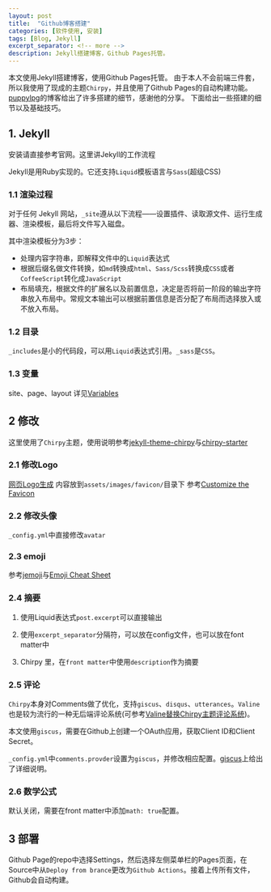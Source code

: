 ```yaml
---
layout: post
title:  "Github博客搭建"
categories: [软件使用, 安装]
tags: [Blog, Jekyll]
excerpt_separator: <!-- more -->
description: Jekyll搭建博客，Github Pages托管。
---
```


本文使用Jekyll搭建博客，使用Github Pages托管。
由于本人不会前端三件套，所以我使用了现成的主题`Chirpy`，并且使用了Github Pages的自动构建功能。
[puppylpg](https://puppylpg.github.io/posts/2019/11/16/build-github-pages-Debian/)的博客给出了许多搭建的细节，感谢他的分享。
下面给出一些搭建的细节以及基础技巧。

## 1. Jekyll

安装请直接参考官网。这里讲Jekyll的工作流程

Jekyll是用Ruby实现的。它还支持`Liquid`模板语言与`Sass`(超级CSS)

### 1.1 渲染过程

对于任何 Jekyll 网站，`_site`遵从以下流程——设置插件、读取源文件、运行生成器、渲染模板，最后将文件写入磁盘。

其中渲染模板分为3步：

- 处理内容字符串，即解释文件中的`Liquid`表达式
- 根据后缀名做文件转换，如`md`转换成`html`、`Sass/Scss`转换成`CSS`或者`CoffeeScript`转化成`JavaScript`
- 布局填充，根据文件的扩展名以及前置信息，决定是否将前一阶段的输出字符串放入布局中。常规文本输出可以根据前置信息是否分配了布局而选择放入或不放入布局。

### 1.2 目录

`_includes`是小的代码段，可以用`Liquid`表达式引用。`_sass`是`CSS`。

### 1.3 变量

site、page、layout
详见[Variables](https://jekyllrb.com/docs/variables/)

## 2 修改

这里使用了`Chirpy`主题，使用说明参考[jekyll-theme-chirpy](https://github.com/cotes2020/jekyll-theme-chirpy)与[chirpy-starter](https://github.com/cotes2020/chirpy-starter)

### 2.1 修改Logo

[网页Logo生成](https://realfavicongenerator.net/)
内容放到`assets/images/favicon/`目录下
参考[Customize the Favicon](https://chirpy.cotes.page/posts/customize-the-favicon/)

### 2.2 修改头像

`_config.yml`中直接修改`avatar`

### 2.3 emoji

参考[jemoji](https://github.com/jekyll/jemoji)与[Emoji Cheat Sheet](https://www.webfx.com/tools/emoji-cheat-sheet/)

### 2.4 摘要

1. 使用Liquid表达式`post.excerpt`可以直接输出
2. 使用`excerpt_separator`分隔符，可以放在config文件，也可以放在font matter中

3. Chirpy 里，在`front matter`中使用`description`作为摘要

### 2.5 评论

`Chirpy`本身对Comments做了优化，支持`giscus`、`disqus`、`utterances`。`Valine`也是较为流行的一种无后端评论系统(可参考[Valine替换Chirpy主题评论系统](https://nihil.cc/posts/use_valine/))。

本文使用`giscus`，需要在Github上创建一个OAuth应用，获取Client ID和Client Secret。

`_config.yml`中`comments.provder`设置为`giscus`，并修改相应配置。[giscus](https://giscus.app/zh-CN)上给出了详细说明。

### 2.6 数学公式

默认关闭，需要在front matter中添加`math: true`配置。

## 3 部署

Github Page的repo中选择Settings，然后选择左侧菜单栏的Pages页面，在Source中从`Deploy from brance`更改为`Github Actions`。接着上传所有文件，Github会自动构建。
